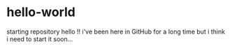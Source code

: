 # hello-world
starting repository
hello !!
i've been here in GitHub for a long time but i think i need to start it soon...
